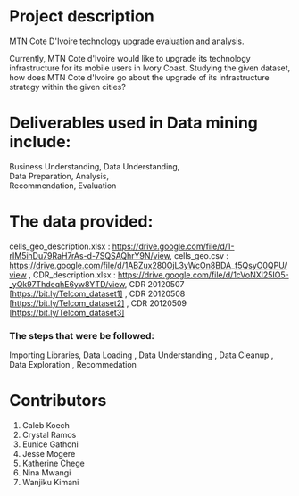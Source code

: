# Project description
MTN Cote D'Ivoire technology upgrade evaluation and analysis.

Currently, MTN Cote d'Ivoire would like to upgrade its technology infrastructure for its mobile users in Ivory Coast. Studying the given dataset, how does MTN Cote d'Ivoire go about the upgrade of its infrastructure strategy within the given cities?

# Deliverables used in Data mining include:
Business Understanding, 
Data Understanding,  
Data Preparation, 
Analysis,   
Recommendation, 
Evaluation

# The data provided:

cells_geo_description.xlsx : https://drive.google.com/file/d/1-rIM5ihDu79RaH7rAs-d-7SQSAQhrY9N/view,
cells_geo.csv : https://drive.google.com/file/d/1ABZux280OjL3yWcOn8BDA_f5QsyO0QPU/view ,
CDR_description.xlsx : https://drive.google.com/file/d/1cVoNXl25IO5-_yQk97ThdeqhE6yw8YTD/view,
CDR 20120507 [https://bit.ly/Telcom_dataset1] ,
CDR 20120508 [https://bit.ly/Telcom_dataset2] ,
CDR 20120509 [https://bit.ly/Telcom_dataset3]


### The steps that were be followed:

Importing Libraries,
Data Loading ,
Data Understanding ,
Data Cleanup ,
Data Exploration ,
Recommedation 

# Contributors 
1. Caleb Koech
2. Crystal Ramos
3. Eunice Gathoni
4. Jesse Mogere
5. Katherine Chege
6. Nina Mwangi
7. Wanjiku Kimani


